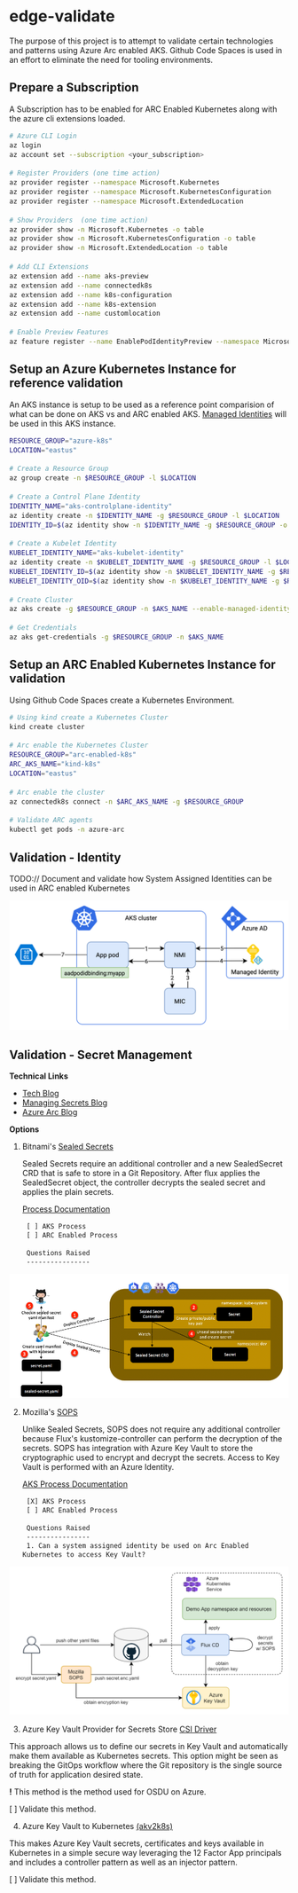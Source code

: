 # edge-validate

The purpose of this project is to attempt to validate certain technologies and patterns using Azure Arc enabled AKS. Github Code Spaces is used in an effort to eliminate the need for tooling environments.

## Prepare a Subscription

A Subscription has to be enabled for ARC Enabled Kubernetes along with the azure cli extensions loaded.

```bash
# Azure CLI Login
az login
az account set --subscription <your_subscription>

# Register Providers (one time action)
az provider register --namespace Microsoft.Kubernetes
az provider register --namespace Microsoft.KubernetesConfiguration
az provider register --namespace Microsoft.ExtendedLocation

# Show Providers  (one time action)
az provider show -n Microsoft.Kubernetes -o table
az provider show -n Microsoft.KubernetesConfiguration -o table
az provider show -n Microsoft.ExtendedLocation -o table

# Add CLI Extensions
az extension add --name aks-preview
az extension add --name connectedk8s
az extension add --name k8s-configuration
az extension add --name k8s-extension
az extension add --name customlocation

# Enable Preview Features
az feature register --name EnablePodIdentityPreview --namespace Microsoft.ContainerService
```

## Setup an Azure Kubernetes Instance for reference validation

An AKS instance is setup to be used as a reference point comparision of what can be done on AKS vs and ARC enabled AKS. 
[Managed Identities](https://docs.microsoft.com/en-us/azure/aks/use-managed-identity) will be used in this AKS instance.


```bash
RESOURCE_GROUP="azure-k8s"
LOCATION="eastus"

# Create a Resource Group
az group create -n $RESOURCE_GROUP -l $LOCATION

# Create a Control Plane Identity
IDENTITY_NAME="aks-controlplane-identity"
az identity create -n $IDENTITY_NAME -g $RESOURCE_GROUP -l $LOCATION
IDENTITY_ID=$(az identity show -n $IDENTITY_NAME -g $RESOURCE_GROUP -o tsv --query "id")

# Create a Kubelet Identity
KUBELET_IDENTITY_NAME="aks-kubelet-identity"
az identity create -n $KUBELET_IDENTITY_NAME -g $RESOURCE_GROUP -l $LOCATION
KUBELET_IDENTITY_ID=$(az identity show -n $KUBELET_IDENTITY_NAME -g $RESOURCE_GROUP -o tsv --query "id")
KUBELET_IDENTITY_OID=$(az identity show -n $KUBELET_IDENTITY_NAME -g $RESOURCE_GROUP -o tsv --query "principalId")

# Create Cluster
az aks create -g $RESOURCE_GROUP -n $AKS_NAME --enable-managed-identity --assign-identity $IDENTITY_ID --assign-kubelet-identity $KUBELET_IDENTITY_ID --generate-ssh-keys

# Get Credentials
az aks get-credentials -g $RESOURCE_GROUP -n $AKS_NAME
```

## Setup an ARC Enabled Kubernetes Instance for validation

Using Github Code Spaces create a Kubernetes Environment.

```bash
# Using kind create a Kubernetes Cluster
kind create cluster

# Arc enable the Kubernetes Cluster
RESOURCE_GROUP="arc-enabled-k8s"
ARC_AKS_NAME="kind-k8s"
LOCATION="eastus"

# Arc enable the cluster
az connectedk8s connect -n $ARC_AKS_NAME -g $RESOURCE_GROUP

# Validate ARC agents
kubectl get pods -n azure-arc
```


## Validation - Identity


TODO:// Document and validate how System Assigned Identities can be used in ARC enabled Kubernetes

![diagram](./docs/images/identity_diagram.png)


## Validation - Secret Management

**Technical Links**
- [Tech Blog](https://techcommunity.microsoft.com/t5/azure-global/gitops-and-secret-management-with-aks-flux-cd-sops-and-azure-key/ba-p/2280068)
- [Managing Secrets Blog](https://dzone.com/articles/managing-kubernetes-secrets)
- [Azure Arc Blog](https://www.cloudwithchris.com/blog/azure-arc-for-apps-part-1/)

**Options**

1. Bitnami's [Sealed Secrets](https://github.com/bitnami-labs/sealed-secrets)

    Sealed Secrets require an additional controller and a new SealedSecret CRD that is safe to store in a Git Repository.  After flux applies the SealedSecret object, the controller decrypts the sealed secret and applies the plain secrets.

    [Process Documentation]()

        [ ] AKS Process
        [ ] ARC Enabled Process

        Questions Raised
        ----------------

![diagram](./docs/images/sealed_secret_diagram.png)



2. Mozilla's [SOPS](https://github.com/mozilla/sops)

    Unlike Sealed Secrets, SOPS does not require any additional controller because Flux's kustomize-controller can perform the decryption of the secrets. SOPS has integration with Azure Key Vault to store the cryptographic used to encrypt and decrypt the secrets. Access to Key Vault is performed with an Azure Identity.

    [AKS Process Documentation](./docs/1.AksSetup.md)

        [X] AKS Process
        [ ] ARC Enabled Process

        Questions Raised
        ----------------
        1. Can a system assigned identity be used on Arc Enabled Kubernetes to access Key Vault?



![diagram](./docs/images/sops_diagram.png)




3. Azure Key Vault Provider for Secrets Store [CSI Driver](https://github.com/Azure/secrets-store-csi-driver-provider-azure)

This approach allows us to define our secrets in Key Vault and automatically make them available as Kubernetes secrets.
This option might be seen as breaking the GitOps workflow where the Git repository is the single source of truth for application desired state.

**!** This method is the method used for OSDU on Azure.

[ ] Validate this method.



4. Azure Key Vault to Kubernetes [(akv2k8s)](https://akv2k8s.io/)

This makes Azure Key Vault secrets, certificates and keys available in Kubernetes in a simple secure way leveraging the 12 Factor App principals and includes a controller pattern as well as an injector pattern.


[ ] Validate this method.
